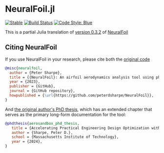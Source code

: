 # NeuralFoil.jl

[![Stable](https://img.shields.io/badge/docs-stable-blue.svg)](https://byuflowlab.github.io/NeuralFoil.jl/stable/)
[![Build Status](https://github.com/byuflowlab/NeuralFoil.jl/actions/workflows/CI.yml/badge.svg?branch=main)](https://github.com/byuflowlab/NeuralFoil.jl/actions/workflows/CI.yml?query=branch%3Amain)
[![Code Style: Blue](https://img.shields.io/badge/code%20style-blue-4495d1.svg)](https://github.com/invenia/BlueStyle)

This is a partial Julia translation of [version 0.3.2](https://pypi.org/project/NeuralFoil/0.3.2/) of [NeuralFoil](https://github.com/peterdsharpe/NeuralFoil/tree/master)


## Citing NeuralFoil

If you use NeuralFoil in your research, please cite both the [original code](https://github.com/peterdsharpe/NeuralFoil/tree/master)

```bibtex
@misc{neuralfoil,
  author = {Peter Sharpe},
  title = {{NeuralFoil}: An airfoil aerodynamics analysis tool using physics-informed machine learning},
  year = {2023},
  publisher = {GitHub},
  journal = {GitHub repository},
  howpublished = {\url{https://github.com/peterdsharpe/NeuralFoil}},
}
```

And [the original author's PhD thesis](https://dspace.mit.edu/handle/1721.1/157809), which has an extended chapter that serves as the primary long-form documentation for the tool:

```bibtex
@phdthesis{aerosandbox_phd_thesis,
   title = {Accelerating Practical Engineering Design Optimization with Computational Graph Transformations},
   author = {Sharpe, Peter D.},
   school = {Massachusetts Institute of Technology},
   year = {2024},
}
```
